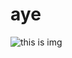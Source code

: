 # aye
![this is img]([https://images.app.goo.gl/VZwwJqFW8dZV1ABb9](https://commons.wikimedia.org/wiki/File:Aluminium-thugun.JPG#/media/Файл:Aluminium-thugun.JPG)https://commons.wikimedia.org/wiki/File:Aluminium-thugun.JPG#/media/Файл:Aluminium-thugun.JPG)
